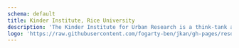 ```yaml
---
schema: default
title: Kinder Institute, Rice University
description: 'The Kinder Institute for Urban Research is a think-tank at Rice University that focuses on urban issues both locally and globally.'
logo: 'https://raw.githubusercontent.com/fogarty-ben/jkan/gh-pages/resources/rice_logo.jpg'
---
```

